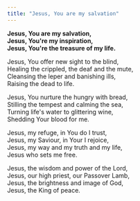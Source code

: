 ```yaml
---
title: "Jesus, You are my salvation"
---
```


**Jesus, You are my salvation,   
Jesus, You're my inspiration,   
Jesus, You're the treasure of my life.**

Jesus, You offer new sight to the blind,   
Healing the crippled, the deaf and the mute,   
Cleansing the leper and banishing ills,   
Raising the dead to life.

Jesus, You nurture the hungry with bread,   
Stilling the tempest and calming the sea,   
Turning life's water to glittering wine,   
Shedding Your blood for me.

Jesus, my refuge, in You do I trust,   
Jesus, my Saviour, in Your I rejoice,   
Jesus, my way and my truth and my life,   
Jesus who sets me free.

Jesus, the wisdom and power of the Lord,   
Jesus, our high priest, our Passover Lamb,   
Jesus, the brightness and image of God,   
Jesus, the King of peace.